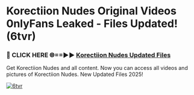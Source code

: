 # Korectiion Nudes Original Videos 0nlyFans Leaked - Files Updated! (6tvr)

<h3>🔴 CLICK HERE 🌐==►► <a href="https://tinyurl.com/yrmya6cz" rel="nofollow">Korectiion Nudes Updated Files</a></h3>

Get Korectiion Nudes and all content. Now you can access all videos and pictures of Korectiion Nudes. New Updated Files 2025!

[![6tvr](https://i.imgur.com/FMdXYCs.gif)](https://tinyurl.com/yrmya6cz)
